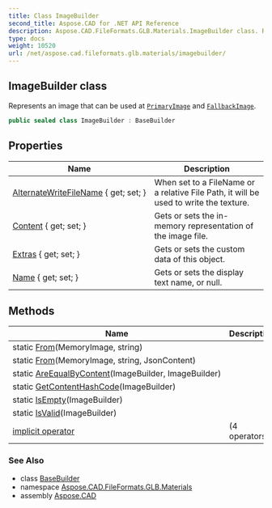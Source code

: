```yaml
---
title: Class ImageBuilder
second_title: Aspose.CAD for .NET API Reference
description: Aspose.CAD.FileFormats.GLB.Materials.ImageBuilder class. Represents an image that can be used at PrimaryImage and FallbackImage
type: docs
weight: 10520
url: /net/aspose.cad.fileformats.glb.materials/imagebuilder/
---
```

## ImageBuilder class

Represents an image that can be used at [`PrimaryImage`](../texturebuilder/primaryimage/) and [`FallbackImage`](../texturebuilder/fallbackimage/).

```csharp
public sealed class ImageBuilder : BaseBuilder
```

## Properties

| Name | Description |
| --- | --- |
| [AlternateWriteFileName](../../aspose.cad.fileformats.glb.materials/imagebuilder/alternatewritefilename/) { get; set; } | When set to a FileName or a relative File Path, it will be used to write the texture. |
| [Content](../../aspose.cad.fileformats.glb.materials/imagebuilder/content/) { get; set; } | Gets or sets the in-memory representation of the image file. |
| [Extras](../../aspose.cad.fileformats.glb.geometry/basebuilder/extras/) { get; set; } | Gets or sets the custom data of this object. |
| [Name](../../aspose.cad.fileformats.glb.geometry/basebuilder/name/) { get; set; } | Gets or sets the display text name, or null. |

## Methods

| Name | Description |
| --- | --- |
| static [From](../../aspose.cad.fileformats.glb.materials/imagebuilder/from/#from)(MemoryImage, string) |  |
| static [From](../../aspose.cad.fileformats.glb.materials/imagebuilder/from/#from_1)(MemoryImage, string, JsonContent) |  |
| static [AreEqualByContent](../../aspose.cad.fileformats.glb.materials/imagebuilder/areequalbycontent/)(ImageBuilder, ImageBuilder) |  |
| static [GetContentHashCode](../../aspose.cad.fileformats.glb.materials/imagebuilder/getcontenthashcode/)(ImageBuilder) |  |
| static [IsEmpty](../../aspose.cad.fileformats.glb.materials/imagebuilder/isempty/)(ImageBuilder) |  |
| static [IsValid](../../aspose.cad.fileformats.glb.materials/imagebuilder/isvalid/)(ImageBuilder) |  |
| [implicit operator](../../aspose.cad.fileformats.glb.materials/imagebuilder/op_implicit/#op_implicit_2) |  (4 operators) |

### See Also

* class [BaseBuilder](../../aspose.cad.fileformats.glb.geometry/basebuilder/)
* namespace [Aspose.CAD.FileFormats.GLB.Materials](../../aspose.cad.fileformats.glb.materials/)
* assembly [Aspose.CAD](../../)


